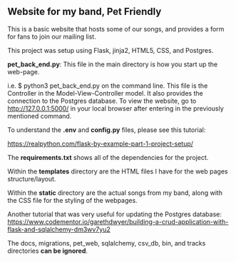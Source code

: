 ## Website for my band, Pet Friendly

This is a basic website that hosts some of our songs, and provides a
form for fans to join our mailing list.

This project was setup using Flask, jinja2, HTML5, CSS, and Postgres.

**pet_back_end.py**: This file in the main directory is how you start up the web-page.

i.e. $ python3 pet_back_end.py on the command line.
This file is the Controller in the Model-View-Controller model. It also provides the connection
to the Postgres database. To view the website, go to http://127.0.0.1:5000/ in your local browser after entering in the previously mentioned command.

To understand the **.env** and **config.py** files, please see this tutorial:

https://realpython.com/flask-by-example-part-1-project-setup/

The **requirements.txt** shows all of the dependencies for the project.

Within the **templates** directory are the HTML files I have for the web pages
structure/layout.

Within the **static** directory are the actual songs from my band, along with
the CSS file for the styling of the webpages.

Another tutorial that was very useful for updating the Postgres database:
https://www.codementor.io/garethdwyer/building-a-crud-application-with-flask-and-sqlalchemy-dm3wv7yu2

The docs, migrations, pet_web, sqlalchemy, csv_db, bin, and tracks directories **can be ignored**.

